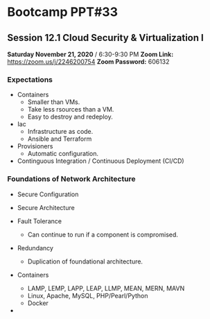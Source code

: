 # Bootcamp PPT#33
## Session 12.1 Cloud Security & Virtualization I
**Saturday November 21, 2020** / 6:30-9:30 PM
**Zoom Link:** https://zoom.us/j/2246200754 
**Zoom Password:** 606132

### Expectations

- Containers
  - Smaller than VMs.
  - Take less rsources than a VM.
  - Easy to destroy and redeploy.
- Iac
  - Infrastructure as code.
  - Ansible and Terraform
- Provisioners 
  - Automatic configuration.
- Continguous Integration / Continuous Deployment (CI/CD)

### Foundations of Network Architecture

- Secure Configuration
- Secure Architecture
- Fault Tolerance
  - Can continue to run if a component is compromised.
- Redundancy
  - Duplication of foundational architecture.

- Containers
  - LAMP, LEMP, LAPP, LEAP, LLMP, MEAN, MERN, MAVN
  - Linux, Apache, MySQL, PHP/Pearl/Python
  - Docker
- 
